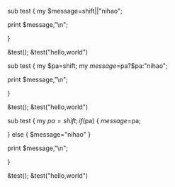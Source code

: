 sub test
{
my $message=shift||"nihao";

print $message,"\n";	
	
	
}

&test();
&test("hello,world")

sub test
{
my $pa=shift;
my $message=$pa?$pa:"nihao";

print $message,"\n";	
	
	
}

&test();
&test("hello,world")


sub test
{
my $pa=shift;
if($pa)
{
$message=$pa;

}
else
{
$message="nihao"
}

print $message,"\n";	
	
	
}

&test();
&test("hello,world")